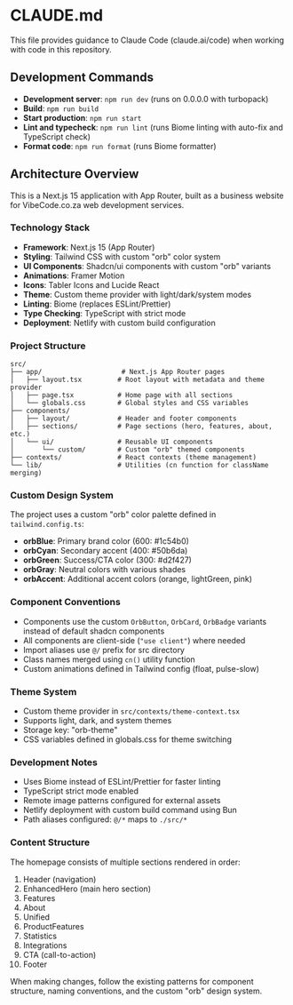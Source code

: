 # CLAUDE.md

This file provides guidance to Claude Code (claude.ai/code) when working with code in this repository.

## Development Commands

- **Development server**: `npm run dev` (runs on 0.0.0.0 with turbopack)
- **Build**: `npm run build`
- **Start production**: `npm run start`
- **Lint and typecheck**: `npm run lint` (runs Biome linting with auto-fix and TypeScript check)
- **Format code**: `npm run format` (runs Biome formatter)

## Architecture Overview

This is a Next.js 15 application with App Router, built as a business website for VibeCode.co.za web development services.

### Technology Stack
- **Framework**: Next.js 15 (App Router)
- **Styling**: Tailwind CSS with custom "orb" color system
- **UI Components**: Shadcn/ui components with custom "orb" variants
- **Animations**: Framer Motion
- **Icons**: Tabler Icons and Lucide React
- **Theme**: Custom theme provider with light/dark/system modes
- **Linting**: Biome (replaces ESLint/Prettier)
- **Type Checking**: TypeScript with strict mode
- **Deployment**: Netlify with custom build configuration

### Project Structure

```
src/
├── app/                    # Next.js App Router pages
│   ├── layout.tsx         # Root layout with metadata and theme provider
│   ├── page.tsx           # Home page with all sections
│   └── globals.css        # Global styles and CSS variables
├── components/
│   ├── layout/            # Header and footer components
│   ├── sections/          # Page sections (hero, features, about, etc.)
│   └── ui/                # Reusable UI components
│       └── custom/        # Custom "orb" themed components
├── contexts/              # React contexts (theme management)
└── lib/                   # Utilities (cn function for className merging)
```

### Custom Design System

The project uses a custom "orb" color palette defined in `tailwind.config.ts`:
- **orbBlue**: Primary brand color (600: #1c54b0)
- **orbCyan**: Secondary accent (400: #50b6da)  
- **orbGreen**: Success/CTA color (300: #d2f427)
- **orbGray**: Neutral colors with various shades
- **orbAccent**: Additional accent colors (orange, lightGreen, pink)

### Component Conventions

- Components use the custom `OrbButton`, `OrbCard`, `OrbBadge` variants instead of default shadcn components
- All components are client-side (`"use client"`) where needed
- Import aliases use `@/` prefix for src directory
- Class names merged using `cn()` utility function
- Custom animations defined in Tailwind config (float, pulse-slow)

### Theme System

- Custom theme provider in `src/contexts/theme-context.tsx`
- Supports light, dark, and system themes
- Storage key: "orb-theme"
- CSS variables defined in globals.css for theme switching

### Development Notes

- Uses Biome instead of ESLint/Prettier for faster linting
- TypeScript strict mode enabled
- Remote image patterns configured for external assets
- Netlify deployment with custom build command using Bun
- Path aliases configured: `@/*` maps to `./src/*`

### Content Structure

The homepage consists of multiple sections rendered in order:
1. Header (navigation)
2. EnhancedHero (main hero section)
3. Features
4. About
5. Unified
6. ProductFeatures
7. Statistics
8. Integrations
9. CTA (call-to-action)
10. Footer

When making changes, follow the existing patterns for component structure, naming conventions, and the custom "orb" design system.